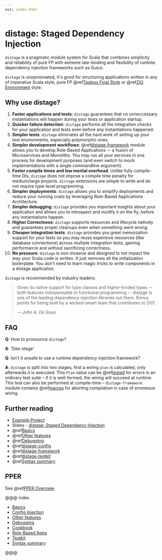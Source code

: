 ```yaml
---
out: index.html
---
```


distage: Staged Dependency Injection
====================================

`distage` is a pragmatic module system for Scala that combines simplicity and reliability of pure FP with extreme late-binding
and flexibility of runtime dependency injection frameworks such as Guice.

`distage` is unopinionated, it's good for structuring applications written in any of imperative Scala style,
pure FP @ref[Tagless Final Style](basics.md#tagless-final-style) or @ref[ZIO Environment](basics.md#auto-traits) style.

Why use distage?
-------------------

1. **Faster applications and tests**:
    `distage` guarantees that no unneccessary instantiations will happen during your tests or application startup.
2. **Quicker failure detection**:
    `distage` performs all the integration checks for your application and tests even before any instantiations happened.    
3. **Simpler tests**:
    `distage` eliminates all the hard work of setting up your test environments, especially polymorphic ones.
4. **Simpler development workflows**:
    @ref[distage-framework](distage-framework.md) module allows you to develop Role-Based Applications -- a fusion of Microservices and Monoliths.
     You may run all your services in one process for development purposes (and even switch to mock implementations with a single commandline argument).
5. **Faster compile times and low mental overhead**:
    Unlike fully compile-time DIs, `distage` does not impose a compile time penalty for medium/large projects.
    `distage` extensions are simple to write and do not require type-level programming.
6. **Simpler deployments**:
    `distage` allows you to simplify deployments and reduce your running costs by leveraging Role-Based Applications Architecture.
7. **Simpler debugging**:
    `distage` provides you important insights about your application and allows you to introspect and modify it on the fly, 
    before any instantiations happen.
8. **Higher Correctness**:
    `distage` supports resources and lifecycle natively and guarantees proper cleanups even when something went wrong.
9. **Cheaper integration tests**:
    `distage` provides you great memoization support for your tests so you may reuse expensive resources (like database connections) across multiple
    integration tests, gaining performance and without sacrificing correctness.
10. **No pressure**:
    `distage` is non-invasive and designed to not impact the way your Scala code is written. 
    It just removes all the initialization boilerplate.
    You don't need to learn magic tricks to write components in a distage application.

`distage` is recommended by industry leaders:

> Given its native support for type classes and higher-kinded types -- both features indispensable to functional programming -- distage is one of the leading dependency injection libraries out there. Bonus points for being built by a wicked-smart team that contributes to ZIO! 
> 
> -– *John A. De Goes*

FAQ
---

**Q**: How to pronounce `distage`?

**A**: 'Dee-stage'

**Q**: Isn't it unsafe to use a runtime dependency injection framework?

**A**: `distage` is split into two stages, first a wiring `plan` is calculated, only afterwards it is executed. This `Plan`
value can be @ref[tested](debugging.md#testing-plans) for errors in an ordinary test suite – if it is well-formed, the wiring
will succeed at runtime. This test can also be performed at compile-time – `distage-framework` module contains
@ref[macros](distage-framework.md#compile-time-checks) for aborting compilation in case of erroneous wiring.

Further reading
---------------

- [Example Project](https://github.com/7mind/distage-livecode)
- Slides - [distage: Staged Dependency Injection](https://www.slideshare.net/7mind/scalaua-distage-staged-dependency-injection)
- @ref[Basics](basics.md)
- @ref[Other features](other-features.md)
- @ref[Debugging](debugging.md)
- @ref[distage-config](distage-config.md)
- @ref[distage-framework](distage-framework.md)
- @ref[distage-testkit](distage-testkit.md)
- @ref[Syntax summary](reference.md)

## PPER

See @ref[PPER Overview](../pper/00_pper.md)

@@@ index

* [Basics](basics.md)
* [Config Injection](config_injection.md)
* [Other features](other-features.md)
* [Debugging](debugging.md)
* [Cookbook](cookbook.md)
* [Role-Based Apps](roles.md)
* [Testkit](distage-testkit.md)
* [Syntax summary](reference.md)

@@@

